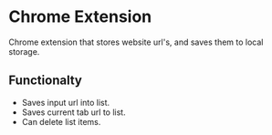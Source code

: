 # Chrome Extension
Chrome extension that stores website url's, and saves them to local storage.

 ## Functionalty
- Saves input url into list.
- Saves current tab url to list.
- Can delete list items.  
